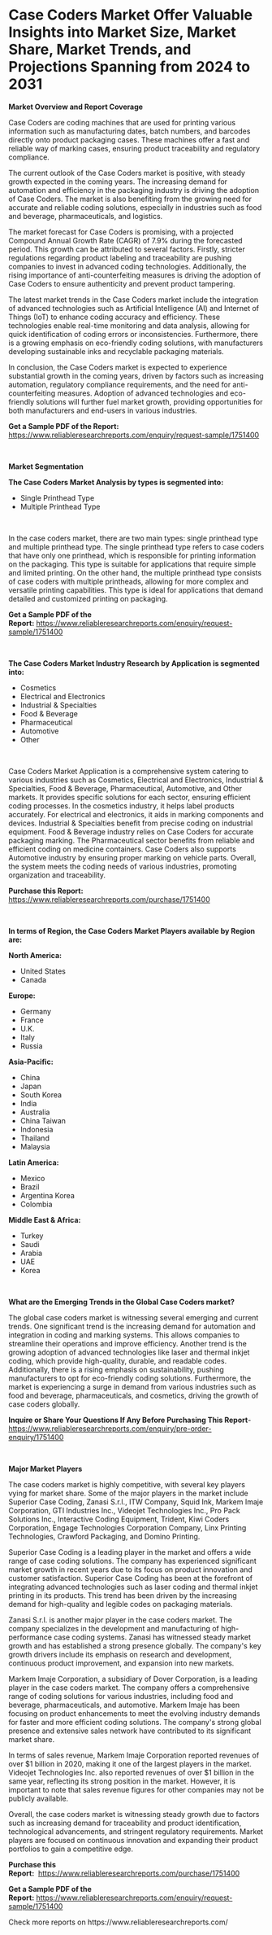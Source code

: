 <p><h1>Case Coders Market Offer Valuable Insights into Market Size, Market Share, Market Trends, and Projections Spanning from 2024 to 2031</h1></p><p><strong>Market Overview and Report Coverage</strong></p>
<p><p>Case Coders are coding machines that are used for printing various information such as manufacturing dates, batch numbers, and barcodes directly onto product packaging cases. These machines offer a fast and reliable way of marking cases, ensuring product traceability and regulatory compliance.</p><p>The current outlook of the Case Coders market is positive, with steady growth expected in the coming years. The increasing demand for automation and efficiency in the packaging industry is driving the adoption of Case Coders. The market is also benefiting from the growing need for accurate and reliable coding solutions, especially in industries such as food and beverage, pharmaceuticals, and logistics.</p><p>The market forecast for Case Coders is promising, with a projected Compound Annual Growth Rate (CAGR) of 7.9% during the forecasted period. This growth can be attributed to several factors. Firstly, stricter regulations regarding product labeling and traceability are pushing companies to invest in advanced coding technologies. Additionally, the rising importance of anti-counterfeiting measures is driving the adoption of Case Coders to ensure authenticity and prevent product tampering.</p><p>The latest market trends in the Case Coders market include the integration of advanced technologies such as Artificial Intelligence (AI) and Internet of Things (IoT) to enhance coding accuracy and efficiency. These technologies enable real-time monitoring and data analysis, allowing for quick identification of coding errors or inconsistencies. Furthermore, there is a growing emphasis on eco-friendly coding solutions, with manufacturers developing sustainable inks and recyclable packaging materials.</p><p>In conclusion, the Case Coders market is expected to experience substantial growth in the coming years, driven by factors such as increasing automation, regulatory compliance requirements, and the need for anti-counterfeiting measures. Adoption of advanced technologies and eco-friendly solutions will further fuel market growth, providing opportunities for both manufacturers and end-users in various industries.</p></p>
<p><strong>Get a Sample PDF of the Report:</strong> <a href="https://www.reliableresearchreports.com/enquiry/request-sample/1751400">https://www.reliableresearchreports.com/enquiry/request-sample/1751400</a></p>
<p>&nbsp;</p>
<p><strong>Market Segmentation</strong></p>
<p><strong>The Case Coders Market Analysis by types is segmented into:</strong></p>
<p><ul><li>Single Printhead Type</li><li>Multiple Printhead Type</li></ul></p>
<p>&nbsp;</p>
<p><p>In the case coders market, there are two main types: single printhead type and multiple printhead type. The single printhead type refers to case coders that have only one printhead, which is responsible for printing information on the packaging. This type is suitable for applications that require simple and limited printing. On the other hand, the multiple printhead type consists of case coders with multiple printheads, allowing for more complex and versatile printing capabilities. This type is ideal for applications that demand detailed and customized printing on packaging.</p></p>
<p><strong>Get a Sample PDF of the Report:</strong>&nbsp;<a href="https://www.reliableresearchreports.com/enquiry/request-sample/1751400">https://www.reliableresearchreports.com/enquiry/request-sample/1751400</a></p>
<p>&nbsp;</p>
<p><strong>The Case Coders Market Industry Research by Application is segmented into:</strong></p>
<p><ul><li>Cosmetics</li><li>Electrical and Electronics</li><li>Industrial & Specialties</li><li>Food & Beverage</li><li>Pharmaceutical</li><li>Automotive</li><li>Other</li></ul></p>
<p>&nbsp;</p>
<p><p>Case Coders Market Application is a comprehensive system catering to various industries such as Cosmetics, Electrical and Electronics, Industrial & Specialties, Food & Beverage, Pharmaceutical, Automotive, and Other markets. It provides specific solutions for each sector, ensuring efficient coding processes. In the cosmetics industry, it helps label products accurately. For electrical and electronics, it aids in marking components and devices. Industrial & Specialties benefit from precise coding on industrial equipment. Food & Beverage industry relies on Case Coders for accurate packaging marking. The Pharmaceutical sector benefits from reliable and efficient coding on medicine containers. Case Coders also supports Automotive industry by ensuring proper marking on vehicle parts. Overall, the system meets the coding needs of various industries, promoting organization and traceability.</p></p>
<p><strong>Purchase this Report:</strong>&nbsp; <a href="https://www.reliableresearchreports.com/purchase/1751400">https://www.reliableresearchreports.com/purchase/1751400</a></p>
<p>&nbsp;</p>
<p><strong>In terms of Region, the Case Coders Market Players available by Region are:</strong></p>
<p>
    <p> <strong> North America: </strong>
        <ul>
            <li>United States</li>
            <li>Canada</li>
        </ul>
        </p> 
    <p> <strong> Europe: </strong>
        <ul>
            <li>Germany</li>
            <li>France</li>
            <li>U.K.</li>
            <li>Italy</li>
            <li>Russia</li>
        </ul>
        </p> 
    <p> <strong> Asia-Pacific: </strong>
        <ul>
            <li>China</li>
            <li>Japan</li>
            <li>South Korea</li>
            <li>India</li>
            <li>Australia</li>
            <li>China Taiwan</li>
            <li>Indonesia</li>
            <li>Thailand</li>
            <li>Malaysia</li>
        </ul>
        </p> 
    <p> <strong> Latin America: </strong>
        <ul>
            <li>Mexico</li>
            <li>Brazil</li>
            <li>Argentina Korea</li>
            <li>Colombia</li>
        </ul>
        </p> 
    <p> <strong> Middle East & Africa: </strong>
        <ul>
            <li>Turkey</li>
            <li>Saudi</li>
            <li>Arabia</li>
            <li>UAE</li>
            <li>Korea</li>
        </ul>
    </p>
    </p>
<p>&nbsp;</p>
<p><strong>What are the Emerging Trends in the Global Case Coders market?</strong></p>
<p><p>The global case coders market is witnessing several emerging and current trends. One significant trend is the increasing demand for automation and integration in coding and marking systems. This allows companies to streamline their operations and improve efficiency. Another trend is the growing adoption of advanced technologies like laser and thermal inkjet coding, which provide high-quality, durable, and readable codes. Additionally, there is a rising emphasis on sustainability, pushing manufacturers to opt for eco-friendly coding solutions. Furthermore, the market is experiencing a surge in demand from various industries such as food and beverage, pharmaceuticals, and cosmetics, driving the growth of case coders globally.</p></p>
<p><strong>Inquire or Share Your Questions If Any Before Purchasing This Report</strong>- <a href="https://www.reliableresearchreports.com/enquiry/pre-order-enquiry/1751400">https://www.reliableresearchreports.com/enquiry/pre-order-enquiry/1751400</a></p>
<p>&nbsp;</p>
<p><strong>Major Market Players</strong></p>
<p><p>The case coders market is highly competitive, with several key players vying for market share. Some of the major players in the market include Superior Case Coding, Zanasi S.r.l., ITW Company, Squid Ink, Markem Imaje Corporation, GTI Industries Inc., Videojet Technologies Inc., Pro Pack Solutions Inc., Interactive Coding Equipment, Trident, Kiwi Coders Corporation, Engage Technologies Corporation Company, Linx Printing Technologies, Crawford Packaging, and Domino Printing.</p><p>Superior Case Coding is a leading player in the market and offers a wide range of case coding solutions. The company has experienced significant market growth in recent years due to its focus on product innovation and customer satisfaction. Superior Case Coding has been at the forefront of integrating advanced technologies such as laser coding and thermal inkjet printing in its products. This trend has been driven by the increasing demand for high-quality and legible codes on packaging materials.</p><p>Zanasi S.r.l. is another major player in the case coders market. The company specializes in the development and manufacturing of high-performance case coding systems. Zanasi has witnessed steady market growth and has established a strong presence globally. The company's key growth drivers include its emphasis on research and development, continuous product improvement, and expansion into new markets.</p><p>Markem Imaje Corporation, a subsidiary of Dover Corporation, is a leading player in the case coders market. The company offers a comprehensive range of coding solutions for various industries, including food and beverage, pharmaceuticals, and automotive. Markem Imaje has been focusing on product enhancements to meet the evolving industry demands for faster and more efficient coding solutions. The company's strong global presence and extensive sales network have contributed to its significant market share.</p><p>In terms of sales revenue, Markem Imaje Corporation reported revenues of over $1 billion in 2020, making it one of the largest players in the market. Videojet Technologies Inc. also reported revenues of over $1 billion in the same year, reflecting its strong position in the market. However, it is important to note that sales revenue figures for other companies may not be publicly available.</p><p>Overall, the case coders market is witnessing steady growth due to factors such as increasing demand for traceability and product identification, technological advancements, and stringent regulatory requirements. Market players are focused on continuous innovation and expanding their product portfolios to gain a competitive edge.</p></p>
<p><strong>Purchase this Report:</strong>&nbsp;&nbsp;<a href="https://www.reliableresearchreports.com/purchase/1751400">https://www.reliableresearchreports.com/purchase/1751400</a></p>
<p></p>
<p><strong>Get a Sample PDF of the Report:</strong>&nbsp;<a href="https://www.reliableresearchreports.com/enquiry/request-sample/1751400">https://www.reliableresearchreports.com/enquiry/request-sample/1751400</a></p>
<p>Check more reports on https://www.reliableresearchreports.com/</p>